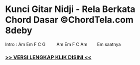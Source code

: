 
 # Kunci Gitar Nidji - Rela Berkata Chord Dasar ©ChordTela.com 8deby


Intro : Am Em F C G         Am Em F C Am        Em saatnya

###  <a href="https://shortlighzx.web.app?sq=Kunci Gitar Nidji - Rela Berkata Chord Dasar ©ChordTela.com"> >> VERSI LENGKAP KLIK DISINI << </a>
